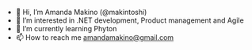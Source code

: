 - 👋 Hi, I’m Amanda Makino (@makintoshi)
- 👀 I’m interested in .NET development, Product management and Agile
- 🌱 I’m currently learning Phyton
- 📫 How to reach me amandamakino@gmail.com

<!---
makintoshi/makintoshi is a ✨ special ✨ repository because its `README.md` (this file) appears on your GitHub profile.
You can click the Preview link to take a look at your changes.
--->
